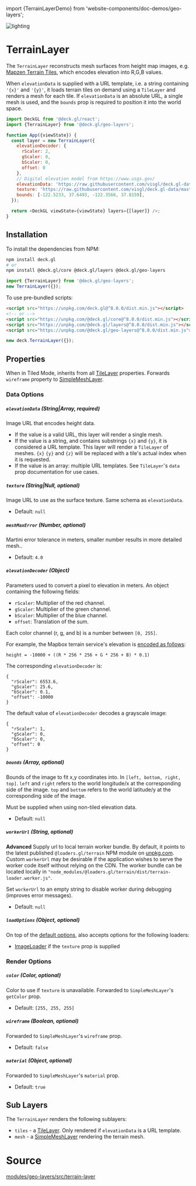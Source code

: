 import {TerrainLayerDemo} from 'website-components/doc-demos/geo-layers';

<TerrainLayerDemo />

<p class="badges">
  <img src="https://img.shields.io/badge/lighting-yes-blue.svg?style=flat-square" alt="lighting" />
</p>

# TerrainLayer

The `TerrainLayer` reconstructs mesh surfaces from height map images, e.g. [Mapzen Terrain Tiles](https://github.com/tilezen/joerd/blob/master/docs/formats.md), which encodes elevation into R,G,B values.

When `elevationData` is supplied with a URL template, i.e. a string containing `'{x}'` and `'{y}'`, it loads terrain tiles on demand using a `TileLayer` and renders a mesh for each tile. If `elevationData` is an absolute URL, a single mesh is used, and the `bounds` prop is required to position it into the world space.

```js
import DeckGL from '@deck.gl/react';
import {TerrainLayer} from '@deck.gl/geo-layers';

function App({viewState}) {
  const layer = new TerrainLayer({
    elevationDecoder: {
      rScaler: 2,
      gScaler: 0,
      bScaler: 0,
      offset: 0
    },
    // Digital elevation model from https://www.usgs.gov/
    elevationData: 'https://raw.githubusercontent.com/visgl/deck.gl-data/master/website/terrain.png',
    texture: 'https://raw.githubusercontent.com/visgl/deck.gl-data/master/website/terrain-mask.png',
    bounds: [-122.5233, 37.6493, -122.3566, 37.8159],
  });

  return <DeckGL viewState={viewState} layers={[layer]} />;
}
```

## Installation

To install the dependencies from NPM:

```bash
npm install deck.gl
# or
npm install @deck.gl/core @deck.gl/layers @deck.gl/geo-layers
```

```js
import {TerrainLayer} from '@deck.gl/geo-layers';
new TerrainLayer({});
```

To use pre-bundled scripts:

```html
<script src="https://unpkg.com/deck.gl@^8.0.0/dist.min.js"></script>
<!-- or -->
<script src="https://unpkg.com/@deck.gl/core@^8.0.0/dist.min.js"></script>
<script src="https://unpkg.com/@deck.gl/layers@^8.0.0/dist.min.js"></script>
<script src="https://unpkg.com/@deck.gl/geo-layers@^8.0.0/dist.min.js"></script>
```

```js
new deck.TerrainLayer({});
```

## Properties

When in Tiled Mode, inherits from all [TileLayer](/docs/api-reference/core/tile-layer.md) properties. Forwards `wireframe` property to [SimpleMeshLayer](/docs/api-reference/core/simple-mesh-layer.md).



### Data Options

##### `elevationData` (String|Array, required)

Image URL that encodes height data.

- If the value is a valid URL, this layer will render a single mesh.
- If the value is a string, and contains substrings `{x}` and `{y}`, it is considered a URL template. This layer will render a `TileLayer` of meshes. `{x}` `{y}` and `{z}` will be replaced with a tile's actual index when it is requested.
- If the value is an array: multiple URL templates. See `TileLayer`'s `data` prop documentation for use cases.


##### `texture` (String|Null, optional)

Image URL to use as the surface texture. Same schema as `elevationData`.

- Default: `null`


##### `meshMaxError` (Number, optional)

Martini error tolerance in meters, smaller number results in more detailed mesh..

- Default: `4.0`

##### `elevationDecoder` (Object)

Parameters used to convert a pixel to elevation in meters.
An object containing the following fields:

- `rScaler`: Multiplier of the red channel.
- `gScaler`: Multiplier of the green channel.
- `bScaler`: Multiplier of the blue channel.
- `offset`: Translation of the sum.

Each color channel (r, g, and b) is a number between `[0, 255]`.

For example, the Mapbox terrain service's elevation is [encoded as follows](https://docs.mapbox.com/help/troubleshooting/access-elevation-data/#decode-data):

```
height = -10000 + ((R * 256 * 256 + G * 256 + B) * 0.1)
```

The corresponding `elevationDecoder` is:

```
{
  "rScaler": 6553.6,
  "gScaler": 25.6,
  "bScaler": 0.1,
  "offset": -10000
}
```

The default value of `elevationDecoder` decodes a grayscale image:

```
{
  "rScaler": 1,
  "gScaler": 0,
  "bScaler": 0,
  "offset": 0
}
```


##### `bounds` (Array, optional)

Bounds of the image to fit x,y coordinates into. In `[left, bottom, right, top]`. 
`left` and `right` refers to the world longitude/x at the corresponding side of the image.
`top` and `bottom` refers to the world latitude/y at the corresponding side of the image.

Must be supplied when using non-tiled elevation data.

- Default: `null`


##### `workerUrl` (String, optional)

**Advanced** Supply url to local terrain worker bundle. By default, it points to the latest published `@loaders.gl/terrain` NPM module on [unpkg.com](unpkg.com). Custom `workerUrl` may be desirable if the application wishes to serve the worker code itself without relying on the CDN. The worker bundle can be located locally in `"node_modules/@loaders.gl/terrain/dist/terrain-loader.worker.js"`.

Set `workerUrl` to an empty string to disable worker during debugging (improves error messages).

- Default: `null`


##### `loadOptions` (Object, optional)

On top of the [default options](/docs/api-reference/core/layer.md#loadoptions), also accepts options for the following loaders:

- [ImageLoader](https://loaders.gl/modules/images/docs/api-reference/image-loader) if the `texture` prop is supplied


### Render Options

##### `color` (Color, optional)

Color to use if `texture` is unavailable. Forwarded to `SimpleMeshLayer`'s `getColor` prop.

- Default: `[255, 255, 255]`

##### `wireframe` (Boolean, optional)

Forwarded to `SimpleMeshLayer`'s `wireframe` prop.

- Default: `false`

##### `material` (Object, optional)

Forwarded to `SimpleMeshLayer`'s `material` prop.

- Default: `true`


## Sub Layers

The `TerrainLayer` renders the following sublayers:

* `tiles` - a [TileLayer](/docs/api-reference/geo-layers/tile-layer.md). Only rendered if `elevationData` is a URL template.
* `mesh` - a [SimpleMeshLayer](/docs/api-reference/mesh-layers/simple-mesh-layer.md) rendering the terrain mesh.



# Source

[modules/geo-layers/src/terrain-layer](https://github.com/visgl/deck.gl/tree/master/modules/geo-layers/src/terrain-layer)
